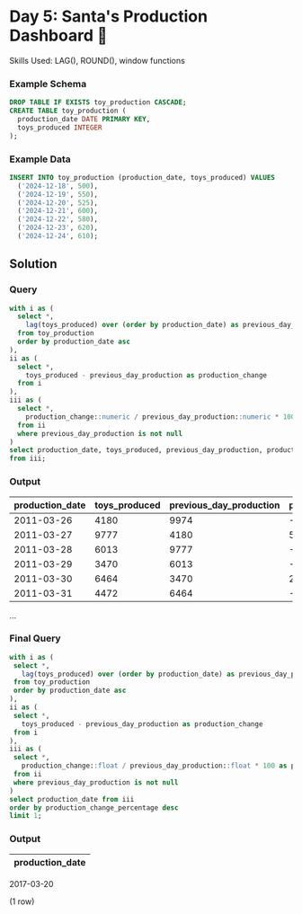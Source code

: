 # Day 5: Santa's Production Dashboard 🎁

Skills Used: LAG(), ROUND(), window functions

### Example Schema
```sql
DROP TABLE IF EXISTS toy_production CASCADE;
CREATE TABLE toy_production (
  production_date DATE PRIMARY KEY,
  toys_produced INTEGER
);
```

### Example Data
```sql
INSERT INTO toy_production (production_date, toys_produced) VALUES
  ('2024-12-18', 500),
  ('2024-12-19', 550),
  ('2024-12-20', 525),
  ('2024-12-21', 600),
  ('2024-12-22', 580),
  ('2024-12-23', 620),
  ('2024-12-24', 610);
```

## Solution

### Query

```sql
with i as (
  select *,
    lag(toys_produced) over (order by production_date) as previous_day_production
  from toy_production
  order by production_date asc
),
ii as (
  select *,
    toys_produced - previous_day_production as production_change
  from i
),
iii as (
  select *,
    production_change::numeric / previous_day_production::numeric * 100 as production_change_percentage
  from ii
  where previous_day_production is not null
)
select production_date, toys_produced, previous_day_production, production_change, round(production_change_percentage, 2)
from iii;
```

### Output

| production_date | toys_produced | previous_day_production | production_change | production_change_percentage |
|-----------------|---------------|-------------------------|-------------------|------------------------------|
 2011-03-26      |          4180 |                    9974 |             -5794 |   -58.09
 2011-03-27      |          9777 |                    4180 |              5597 |   133.90
 2011-03-28      |          6013 |                    9777 |             -3764 |   -38.50
 2011-03-29      |          3470 |                    6013 |             -2543 |   -42.29
 2011-03-30      |          6464 |                    3470 |              2994 |    86.28
 2011-03-31      |          4472 |                    6464 |             -1992 |   -30.82

 ...

### Final Query

 ```sql
with i as (
  select *,
    lag(toys_produced) over (order by production_date) as previous_day_production
  from toy_production
  order by production_date asc
),
ii as (
  select *,
    toys_produced - previous_day_production as production_change
  from i
),
iii as (
  select *,
    production_change::float / previous_day_production::float * 100 as production_change_percentage
  from ii
  where previous_day_production is not null
)
select production_date from iii
order by production_change_percentage desc
limit 1;
```

### Output

| production_date |
|-----------------|
 2017-03-20
 
(1 row)
